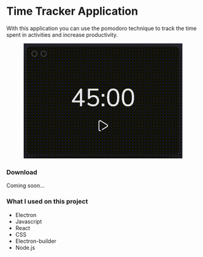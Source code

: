 # Time Tracker Application

With this application you can use the pomodoro technique to track the time spent in activities and increase productivity.

<p align="center" >
  <img src="./demo.gif" style="height: 300px">
</p>

### Download

Coming soon...

### What I used on this project

- Electron
- Javascript
- React
- CSS
- Electron-builder
- Node.js
